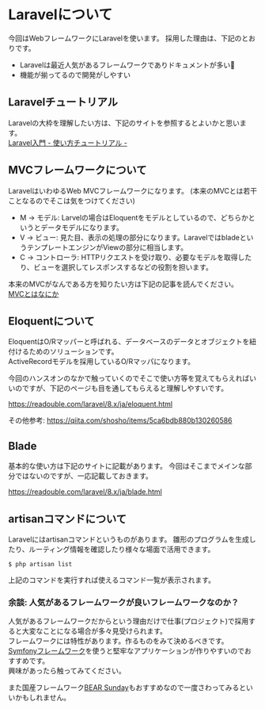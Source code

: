 # Laravelについて

今回はWebフレームワークにLaravelを使います。
採用した理由は、下記のとおりです。

- Laravelは最近人気があるフレームワークでありドキュメントが多い
- 機能が揃ってるので開発がしやすい

## Laravelチュートリアル

Laravelの大枠を理解したい方は、下記のサイトを参照するとよいかと思います。  
[Laravel入門 - 使い方チュートリアル -](https://qiita.com/sano1202/items/6021856b70e4f8d3dc3d)


## MVCフレームワークについて

LaravelはいわゆるWeb MVCフレームワークになります。
(本来のMVCとは若干ことなるのでそこは気をつけてください)

- M -> モデル: Larvelの場合はEloquentをモデルとしているので、どちらかというとデータモデルになります。
- V -> ビュー: 見た目、表示の処理の部分になります。LaravelではbladeというテンプレートエンジンがViewの部分に相当します。
- C -> コントローラ: HTTPリクエストを受け取り、必要なモデルを取得したり、ビューを選択してレスポンスするなどの役割を担います。

本来のMVCがなんである方を知りたい方は下記の記事を読んでください。  
[MVCとはなにか](https://note.com/tenjuu99/n/n0232ccd1089d#q0bYG)


## Eloquentについて

EloquentはO/Rマッパーと呼ばれる、データベースのデータとオブジェクトを紐付けるためのソリューションです。  
ActiveRecordモデルを採用しているO/Rマッパになります。

今回のハンスオンのなかで触っていくのでそこで使い方等を覚えてもらえればいいのですが、下記のページも目を通してもらえると理解しやすいです。

https://readouble.com/laravel/8.x/ja/eloquent.html


その他参考: https://qiita.com/shosho/items/5ca6bdb880b130260586


## Blade

基本的な使い方は下記のサイトに記載があります。
今回はそこまでメインな部分ではないのですが、一応記載しておきます。

https://readouble.com/laravel/8.x/ja/blade.html


## artisanコマンドについて

Laravelにはartisanコマンドというものがあります。
雛形のプログラムを生成したり、ルーティング情報を確認したり様々な場面で活用できます。

```shell
$ php artisan list
```

上記のコマンドを実行すれば使えるコマンド一覧が表示されます。


### 余談: 人気があるフレームワークが良いフレームワークなのか？

人気があるフレームワークだからという理由だけで仕事(プロジェクト)で採用すると大変なことになる場合が多々見受けられます。  
フレームワークには特性があります。作るものをみて決めるべきです。  
[Symfonyフレームワーク](https://symfony.com/)を使うと堅牢なアプリケーションが作りやすいのでおすすめです。  
興味があったら触ってみてください。  

また国産フレームワーク[BEAR Sunday](https://bearsunday.github.io/index.html)もおすすめなので一度さわってみるといいかもしれません。  


